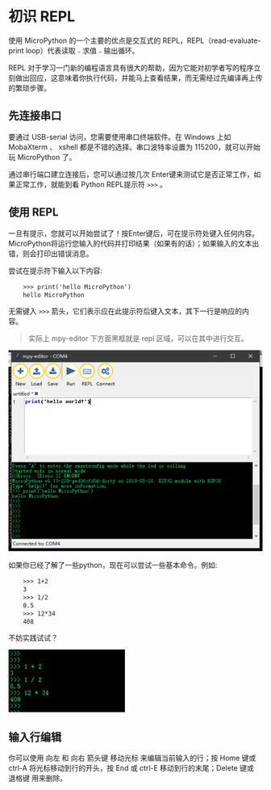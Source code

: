 初识 REPL
=========

使用 MicroPython 的一个主要的优点是交互式的 REPL，REPL（read-evaluate-print loop）代表读取﹣求值﹣输出循环。 

REPL 对于学习一门新的编程语言具有很大的帮助，因为它能对初学者写的程序立刻做出回应，这意味着你执行代码，并能马上查看结果，而无需经过先编译再上传的繁琐步骤。

先连接串口
----------

要通过 USB-serial 访问，您需要使用串口终端软件。在 Windows 上如 MobaXterm 、 xshell 都是不错的选择。串口波特率设置为 115200，就可以开始玩 MicroPython 了。

通过串行端口建立连接后，您可以通过按几次 Enter键来测试它是否正常工作，如果正常工作，就能到看 Python REPL提示符 `>>>` 。

使用 REPL
---------

一旦有提示，您就可以开始尝试了！按Enter键后，可在提示符处键入任何内容。MicroPython将运行您输入的代码并打印结果（如果有的话）；如果输入的文本出错，则会打印出错误消息。

尝试在提示符下输入以下内容:

```
    >>> print('hello MicroPython')
    hello MicroPython
```

无需键入 `>>>` 箭头，它们表示应在此提示符后键入文本，其下一行是响应的内容。

> 实际上 mpy-editor 下方面黑框就是 repl 区域，可以在其中进行交互。

![](../assets/micropython/images/editor_repl.png)

如果你已经了解了一些python，现在可以尝试一些基本命令。例如:

```
    >>> 1+2
    3
    >>> 1/2
    0.5
    >>> 12*34
    408
```
不妨实践试试？

![](../assets/micropython/images/test_repl.png)

输入行编辑
----------

你可以使用 向左 和 向右 箭头键 移动光标 来编辑当前输入的行；按 Home 键或 ctrl-A 将光标移动到行的开头，按 End 或 ctrl-E 移动到行的末尾；Delete 键或 退格键 用来删除。